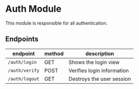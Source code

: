 # Auth Module

This module is responsible for all authentication.

## Endpoints

| endpoint          | method | description                            |
| ----------------- | ------ | -------------------------------------- |
| `/auth/login`     | GET    | Shows the login view                   |
| `/auth/verify`    | POST   | Verifies login information             |
| `/auth/logout`    | GET    | Destroys the user session              |
